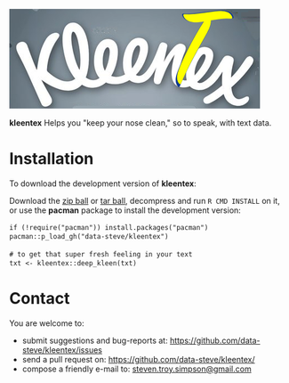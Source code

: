 ![](inst/kleentex.jpg)


**kleentex** Helps you "keep your nose clean," so to speak, with text data.

Installation
============

To download the development version of **kleentex**:

Download the [zip
ball](https://github.com/data-steve/kleentex/zipball/master) or
[tar ball](https://github.com/data-steve/kleentex/tarball/master),
decompress and run `R CMD INSTALL` on it, or use the **pacman** package
to install the development version:

    if (!require("pacman")) install.packages("pacman")
    pacman::p_load_gh("data-steve/kleentex")
    
    # to get that super fresh feeling in your text
    txt <- kleentex::deep_kleen(txt)

Contact
=======

You are welcome to: 
- submit suggestions and bug-reports at:
<https://github.com/data-steve/kleentex/issues> 
- send a pull request on: <https://github.com/data-steve/kleentex/> 
- compose a friendly e-mail to: <steven.troy.simpson@gmail.com>
